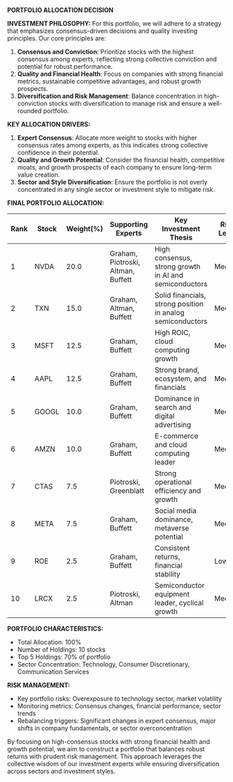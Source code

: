 **PORTFOLIO ALLOCATION DECISION**

**INVESTMENT PHILOSOPHY:**
For this portfolio, we will adhere to a strategy that emphasizes consensus-driven decisions and quality investing principles. Our core principles are:
1. **Consensus and Conviction**: Prioritize stocks with the highest consensus among experts, reflecting strong collective conviction and potential for robust performance.
2. **Quality and Financial Health**: Focus on companies with strong financial metrics, sustainable competitive advantages, and robust growth prospects.
3. **Diversification and Risk Management**: Balance concentration in high-conviction stocks with diversification to manage risk and ensure a well-rounded portfolio.

**KEY ALLOCATION DRIVERS:**
1. **Expert Consensus**: Allocate more weight to stocks with higher consensus rates among experts, as this indicates strong collective confidence in their potential.
2. **Quality and Growth Potential**: Consider the financial health, competitive moats, and growth prospects of each company to ensure long-term value creation.
3. **Sector and Style Diversification**: Ensure the portfolio is not overly concentrated in any single sector or investment style to mitigate risk.

**FINAL PORTFOLIO ALLOCATION:**

| Rank | Stock | Weight(%) | Supporting Experts | Key Investment Thesis | Risk Level |
|------|-------|-----------|-------------------|----------------------|------------|
| 1    | NVDA  | 20.0      | Graham, Piotroski, Altman, Buffett | High consensus, strong growth in AI and semiconductors | Medium |
| 2    | TXN   | 15.0      | Graham, Altman, Buffett | Solid financials, strong position in analog semiconductors | Medium |
| 3    | MSFT  | 12.5      | Graham, Buffett | High ROIC, cloud computing growth | Medium |
| 4    | AAPL  | 12.5      | Graham, Buffett | Strong brand, ecosystem, and financials | Medium |
| 5    | GOOGL | 10.0      | Graham, Buffett | Dominance in search and digital advertising | Medium |
| 6    | AMZN  | 10.0      | Graham, Buffett | E-commerce and cloud computing leader | Medium |
| 7    | CTAS  | 7.5       | Piotroski, Greenblatt | Strong operational efficiency and growth | Medium |
| 8    | META  | 7.5       | Graham, Buffett | Social media dominance, metaverse potential | Medium |
| 9    | ROE   | 2.5       | Graham, Buffett | Consistent returns, financial stability | Low |
| 10   | LRCX  | 2.5       | Piotroski, Altman | Semiconductor equipment leader, cyclical growth | Medium |

**PORTFOLIO CHARACTERISTICS:**
- Total Allocation: 100%
- Number of Holdings: 10 stocks
- Top 5 Holdings: 70% of portfolio
- Sector Concentration: Technology, Consumer Discretionary, Communication Services

**RISK MANAGEMENT:**
- Key portfolio risks: Overexposure to technology sector, market volatility
- Monitoring metrics: Consensus changes, financial performance, sector trends
- Rebalancing triggers: Significant changes in expert consensus, major shifts in company fundamentals, or sector overconcentration

By focusing on high-consensus stocks with strong financial health and growth potential, we aim to construct a portfolio that balances robust returns with prudent risk management. This approach leverages the collective wisdom of our investment experts while ensuring diversification across sectors and investment styles.